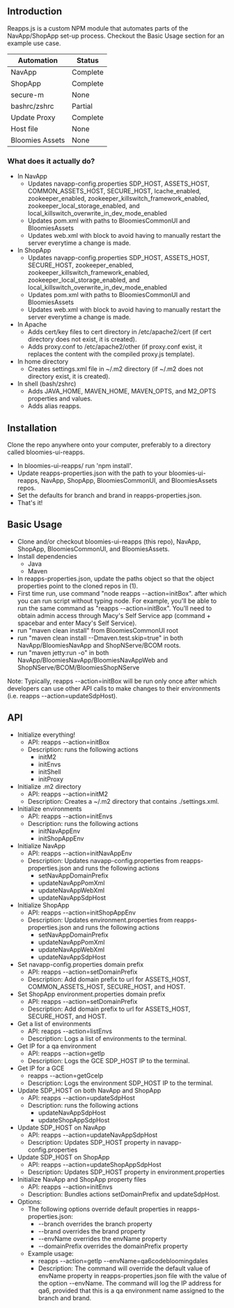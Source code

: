 ## Introduction
Reapps.js is a custom NPM module that automates parts of the NavApp/ShopApp set-up process. Checkout the Basic Usage section for an example use case.

| Automation      | Status   |
|-----------------|----------|
| NavApp          | Complete |
| ShopApp         | Complete |
| secure-m        | None     |
| bashrc/zshrc    | Partial  |
| Update Proxy    | Complete |
| Host file       | None     |
| Bloomies Assets | None     |

### What does it actually do?

* In NavApp
  - Updates navapp-config.properties SDP_HOST, ASSETS_HOST, COMMON_ASSETS_HOST, SECURE_HOST, lcache_enabled, zookeeper_enabled, zookeeper_killswitch_framework_enabled, zookeeper_local_storage_enabled, and local_killswitch_overwrite_in_dev_mode_enabled
  - Updates pom.xml with paths to BloomiesCommonUI and BloomiesAssets
  - Updates web.xml with block to avoid having to manually restart the server everytime a change is made.
* In ShopApp
  - Updates navapp-config.properties SDP_HOST, ASSETS_HOST, SECURE_HOST, zookeeper_enabled, zookeeper_killswitch_framework_enabled, zookeeper_local_storage_enabled, and local_killswitch_overwrite_in_dev_mode_enabled
  - Updates pom.xml with paths to BloomiesCommonUI and BloomiesAssets
  - Updates web.xml with block to avoid having to manually restart the server everytime a change is made.
* In Apache
  - Adds cert/key files to cert directory in /etc/apache2/cert (if cert directory does not exist, it is created).
  - Adds proxy.conf to /etc/apache2/other (if proxy.conf exist, it replaces the content with the compiled proxy.js template).
* In home directory
  - Creates settings.xml file in ~/.m2 directory (if ~/.m2 does not directory exist, it is created).
* In shell (bash/zshrc)
  - Adds JAVA_HOME, MAVEN_HOME, MAVEN_OPTS, and M2_OPTS properties and values.
  - Adds alias reapps.

## Installation
Clone the repo anywhere onto your computer, preferably to a directory called bloomies-ui-reapps.
* In bloomies-ui-reapps/ run 'npm install'.
* Update reapps-properties.json with the path to your bloomies-ui-reapps, NavApp, ShopApp, BloomiesCommonUI, and BloomiesAssets repos.
* Set the defaults for branch and brand in reapps-properties.json.
* That's it!

## Basic Usage
* Clone and/or checkout bloomies-ui-reapps (this repo), NavApp, ShopApp, BloomiesCommonUI, and BloomiesAssets.
* Install dependencies
  - Java
  - Maven
* In reapps-properties.json, update the paths object so that the object properties point to the cloned repos in (1).
* First time run, use command "node reapps --action=initBox". after which you can run script without typing node.  For example, you'll be able to run the same command as "reapps --action=initBox". You'll need to obtain admin access through Macy's Self Service app (command + spacebar and enter Macy's Self Service).
* run "maven clean install" from BloomiesCommonUI root
* run "maven clean install --Dmaven.test.skip=true" in both NavApp/BloomiesNavApp and ShopNServe/BCOM roots.
* run "maven jetty:run -o" in both NavApp/BloomiesNavApp/BloomiesNavAppWeb and ShopNServe/BCOM/BloomiesShopNServe

Note: Typically, reapps --action=initBox will be run only once after which developers can use other API calls to make changes to their environments (i.e. reapps --action=updateSdpHost).

## API
* Initialize everything!
  - API: reapps --action=initBox
  - Description: runs the following actions
       - initM2
       - initEnvs
       - initShell
       - initProxy
* Initialize .m2 directory
  - API: reapps --action=initM2
  - Description: Creates a ~/.m2 directory that contains ./settings.xml.
* Initialize environments
  - API: reapps --action=initEnvs
  - Description: runs the following actions
     - initNavAppEnv
     - initShopAppEnv
* Initialize NavApp 
  - API: reapps --action=initNavAppEnv
  - Description: Updates navapp-config.properties from reapps-properties.json and runs the following actions
     - setNavAppDomainPrefix
     - updateNavAppPomXml
     - updateNavAppWebXml
     - updateNavAppSdpHost
* Initialize ShopApp
  - API: reapps --action=initShopAppEnv
  - Description: Updates environment.properties from reapps-properties.json and runs the following actions
     - setNavAppDomainPrefix
     - updateNavAppPomXml
     - updateNavAppWebXml
     - updateNavAppSdpHost   
* Set navapp-config.properties domain prefix
  - API: reapps --action=setDomainPrefix
  - Description: Add domain prefix to url for ASSETS_HOST, COMMON_ASSETS_HOST, SECURE_HOST, and HOST. 
* Set ShopApp environment.properties domain prefix
  - API: reapps --action=setDomainPrefix
  - Description: Add domain prefix to url for ASSETS_HOST, SECURE_HOST, and HOST.       
* Get a list of environments
  - API: reapps --action=listEnvs
  - Description: Logs a list of environments to the terminal.
* Get IP for a qa environment
  - API: reapps --action=getIp
  - Description: Logs the GCE SDP_HOST IP to the terminal.
* Get IP for a GCE
  - reapps --action=getGceIp
  - Description: Logs the environment SDP_HOST IP to the terminal.
* Update SDP_HOST on both NavApp and ShopApp
  - API: reapps --action=updateSdpHost
  - Description: runs the following actions
     - updateNavAppSdpHost
     - updateShopAppSdpHost
* Update SDP_HOST on NavApp
  - API: reapps --action=updateNavAppSdpHost
  - Description: Updates SDP_HOST property in navapp-config.properties
* Update SDP_HOST on ShopApp
  - API: reapps --action=updateShopAppSdpHost
  - Description: Updates SDP_HOST property in environment.properties  
* Initialize NavApp and ShopApp property files
  - API: reapps --action=initEnvs
  - Description: Bundles actions setDomainPrefix and updateSdpHost.
* Options:
  - The following options override default properties in reapps-properties.json:
     - --branch overrides the branch property
     - --brand overrides the brand property
     - --envName overrides the envName property
     - --domainPrefix overrides the domainPrefix property
  - Example usage:
     - reapps --action=getIp --envName=qa6codebloomingdales
     - Description: The command will override the default value of envName property in reapps-properties.json file with the value of the option --envName.  The command will log the IP address for qa6, provided that this is a qa environment name assigned to the branch and brand.